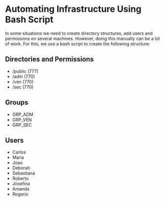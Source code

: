 
# Automating Infrastructure Using Bash Script

In some situations we need to create directory structures, add users and permissions on several machines. However, doing this manually can be a lot of work. For this, we use a bash script to create the following structure:

## Directories and Permissions
* /public (777)
* /adm (770)
* /ven (770)
* /sec (770)

## Groups
* GRP_ADM
* GRP_VEN
* GRP_SEC

## Users
* Carlos
* Maria
* Joao
* Deborah
* Sebastiana
* Roberto
* Josefina
* Amanda
* Rogerio

